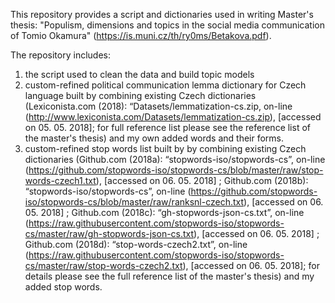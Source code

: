 This repository provides a script and dictionaries used in writing Master's thesis: "Populism, dimensions and topics in the social media
communication of Tomio Okamura" (https://is.muni.cz/th/ry0ms/Betakova.pdf).

The repository includes: 
1) the script used to clean the data and build topic models
2) custom-refined political communication lemma dictionary for Czech language built by combining existing Czech dictionaries (Lexiconista.com (2018): “Datasets/lemmatization-cs.zip, on-line (http://www.lexiconista.com/Datasets/lemmatization-cs.zip), [accessed on 05. 05. 2018]; for full reference list please see the reference list of the master's thesis) and my own added words and their forms.
3) custom-refined stop words list built by by combining existing Czech dictionaries (Github.com (2018a): “stopwords-iso/stopwords-cs”, on-line (https://github.com/stopwords-iso/stopwords-cs/blob/master/raw/stop-words-czech1.txt), [accessed on 06. 05. 2018] ; Github.com (2018b): “stopwords-iso/stopwords-cs”, on-line (https://github.com/stopwords-iso/stopwords-cs/blob/master/raw/ranksnl-czech.txt), [accessed on 06. 05. 2018] ; Github.com (2018c): “gh-stopwords-json-cs.txt”, on-line (https://raw.githubusercontent.com/stopwords-iso/stopwords-cs/master/raw/gh-stopwords-json-cs.txt), [accessed on 06. 05. 2018] ; Github.com (2018d): “stop-words-czech2.txt”, on-line (https://raw.githubusercontent.com/stopwords-iso/stopwords-cs/master/raw/stop-words-czech2.txt), [accessed on 06. 05. 2018]; for details please see the full reference list of the master's thesis) and my added stop words.


